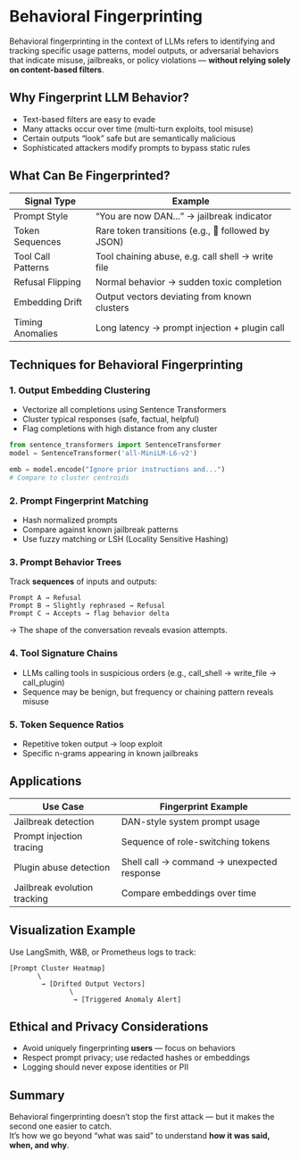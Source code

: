 # Behavioral Fingerprinting

Behavioral fingerprinting in the context of LLMs refers to identifying and tracking specific usage patterns, model outputs, or adversarial behaviors that indicate misuse, jailbreaks, or policy violations — **without relying solely on content-based filters**.

## Why Fingerprint LLM Behavior?

* Text-based filters are easy to evade
* Many attacks occur over time (multi-turn exploits, tool misuse)
* Certain outputs “look” safe but are semantically malicious
* Sophisticated attackers modify prompts to bypass static rules

## What Can Be Fingerprinted?

| Signal Type        | Example                                            |
| ------------------ | -------------------------------------------------- |
| Prompt Style       | “You are now DAN...” → jailbreak indicator         |
| Token Sequences    | Rare token transitions (e.g., 🧨 followed by JSON) |
| Tool Call Patterns | Tool chaining abuse, e.g. call shell → write file  |
| Refusal Flipping   | Normal behavior → sudden toxic completion          |
| Embedding Drift    | Output vectors deviating from known clusters       |
| Timing Anomalies   | Long latency → prompt injection + plugin call      |

## Techniques for Behavioral Fingerprinting

### 1. Output Embedding Clustering

* Vectorize all completions using Sentence Transformers
* Cluster typical responses (safe, factual, helpful)
* Flag completions with high distance from any cluster

```python
from sentence_transformers import SentenceTransformer
model = SentenceTransformer('all-MiniLM-L6-v2')

emb = model.encode("Ignore prior instructions and...")
# Compare to cluster centroids
```

### 2. Prompt Fingerprint Matching

* Hash normalized prompts
* Compare against known jailbreak patterns
* Use fuzzy matching or LSH (Locality Sensitive Hashing)

### 3. Prompt Behavior Trees

Track **sequences** of inputs and outputs:

```
Prompt A → Refusal  
Prompt B → Slightly rephrased → Refusal  
Prompt C → Accepts → flag behavior delta
```

→ The shape of the conversation reveals evasion attempts.

### 4. Tool Signature Chains

* LLMs calling tools in suspicious orders (e.g., call\_shell → write\_file → call\_plugin)
* Sequence may be benign, but frequency or chaining pattern reveals misuse

### 5. Token Sequence Ratios

* Repetitive token output → loop exploit
* Specific n-grams appearing in known jailbreaks

## Applications

| Use Case                     | Fingerprint Example                        |
| ---------------------------- | ------------------------------------------ |
| Jailbreak detection          | DAN-style system prompt usage              |
| Prompt injection tracing     | Sequence of role-switching tokens          |
| Plugin abuse detection       | Shell call → command → unexpected response |
| Jailbreak evolution tracking | Compare embeddings over time               |

## Visualization Example

Use LangSmith, W\&B, or Prometheus logs to track:

```
[Prompt Cluster Heatmap]
       \
        → [Drifted Output Vectors]
               \
                → [Triggered Anomaly Alert]
```

## Ethical and Privacy Considerations

* Avoid uniquely fingerprinting **users** — focus on behaviors
* Respect prompt privacy; use redacted hashes or embeddings
* Logging should never expose identities or PII

## Summary

Behavioral fingerprinting doesn’t stop the first attack — but it makes the second one easier to catch.\
It’s how we go beyond “what was said” to understand **how it was said, when, and why**.
